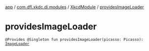 [app](../../index.md) / [com.dfl.xkdc.di.modules](../index.md) / [XkcdModule](index.md) / [providesImageLoader](./provides-image-loader.md)

# providesImageLoader

`@Provides @Singleton fun providesImageLoader(picasso: Picasso): `[`ImageLoader`](../../com.dfl.xkdc.loader/-image-loader/index.md)